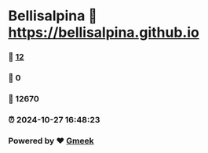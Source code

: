 # Bellisalpina :link: https://bellisalpina.github.io 
### :page_facing_up: [12](https://bellisalpina.github.io/tag.html) 
### :speech_balloon: 0 
### :hibiscus: 12670 
### :alarm_clock: 2024-10-27 16:48:23 
### Powered by :heart: [Gmeek](https://github.com/Meekdai/Gmeek)
